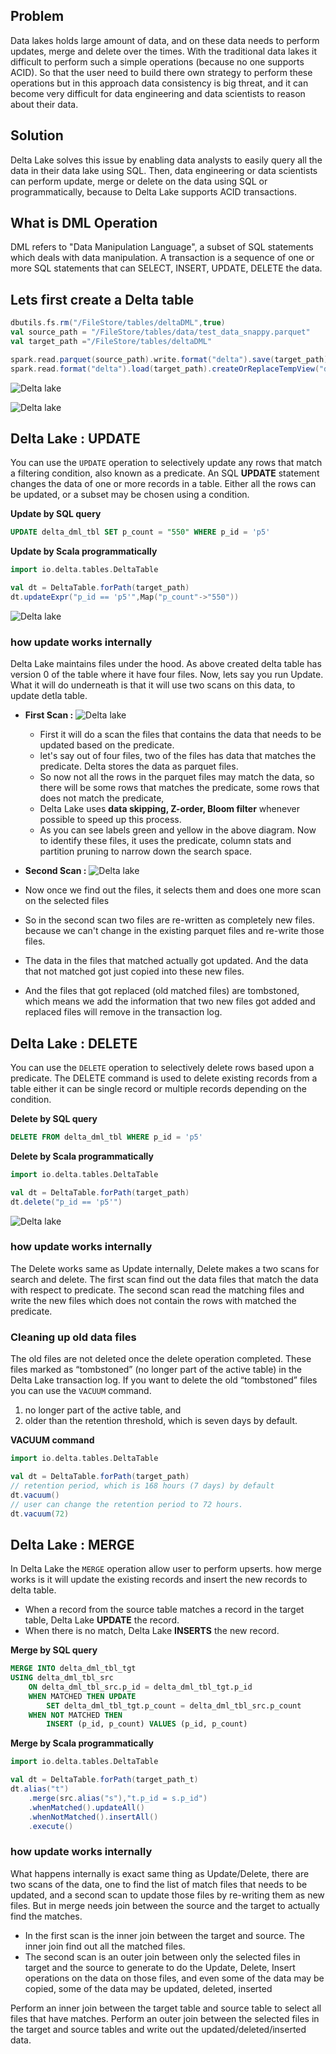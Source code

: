 ## Problem
Data lakes holds large amount of data, and on these data needs to perform updates, merge and delete over the times. With the traditional data lakes it difficult to perform such a simple operations (because no one supports ACID). So that the user need to build there own strategy to perform these operations but in this approach data consistency is big threat, and it can become very difficult for data engineering and data scientists to reason about their data.

## Solution
Delta Lake solves this issue by enabling data analysts to easily query all the data in their data lake using SQL. Then, data engineering or data scientists can perform update, merge or delete on the data using SQL or programmatically, because to Delta Lake supports ACID transactions.


## What is DML Operation
DML refers to "Data Manipulation Language", a subset of SQL statements which deals with data manipulation. A transaction is a sequence of one or more SQL statements that can SELECT, INSERT, UPDATE, DELETE the data.

## Lets first create a Delta table
```scala
dbutils.fs.rm("/FileStore/tables/deltaDML",true)
val source_path = "/FileStore/tables/data/test_data_snappy.parquet"
val target_path ="/FileStore/tables/deltaDML"

spark.read.parquet(source_path).write.format("delta").save(target_path)
spark.read.format("delta").load(target_path).createOrReplaceTempView("delta_dml_tbl")
```

![Delta lake](https://github.com/gurditsingh/blog/blob/gh-pages/_screenshots/dl_ep6_dml1.JPG?raw=true)

![Delta lake](https://github.com/gurditsingh/blog/blob/gh-pages/_screenshots/dl_ep6_dml10.JPG?raw=true)



## Delta Lake : UPDATE
You can use the `UPDATE` operation to selectively update any rows that match a filtering condition, also known as a predicate. An SQL **UPDATE** statement changes the data of one or more records in a table. Either all the rows can be updated, or a subset may be chosen using a condition.

**Update by SQL query**
```sql
UPDATE delta_dml_tbl SET p_count = "550" WHERE p_id = 'p5'
```
**Update by Scala programmatically**
```scala
import io.delta.tables.DeltaTable

val dt = DeltaTable.forPath(target_path)
dt.updateExpr("p_id == 'p5'",Map("p_count"->"550"))
```

![Delta lake](https://github.com/gurditsingh/blog/blob/gh-pages/_screenshots/dl_ep6_dml11.JPG?raw=true)

### how update works internally
Delta Lake maintains files under the hood. As above created delta table has version 0 of the table where it have four files. Now, lets say you run Update. What it will do underneath is that it will use two scans on this data, to update detla table.

 - **First Scan :**
![Delta lake](https://github.com/gurditsingh/blog/blob/gh-pages/_screenshots/dl_ep6_dml8.jpg?raw=true)
	 - First it will do a scan the files that contains the data that needs to be updated based on the predicate.
	 - let's say out of four files, two of the files has data that matches the predicate. Delta stores the data as parquet files.
	 - So now not all the rows in the parquet files may match the data, so there will be some rows that matches the predicate, some rows that does not match the predicate,
	 - Delta Lake uses **data skipping, Z-order, Bloom filter** whenever possible to speed up this process.
	 - As you can see labels green and yellow in the above diagram. Now to identify these files, it uses the predicate, column stats and partition pruning to narrow down the search space.

 - **Second Scan :**
![Delta lake](https://github.com/gurditsingh/blog/blob/gh-pages/_screenshots/dl_ep6_dml9.jpg?raw=true)

 - Now once we find out the files, it selects them and does one more scan on the selected files
 - So in the second scan two files are re-written as completely new files. because we can't change in the existing parquet files and re-write those files.
 - The data in the files that matched actually got updated. And the data that not matched got just copied into these new files.
 - And the files that got replaced (old matched files) are tombstoned, which means we add the information that two new files got added and replaced files will remove in the transaction log.
 
## Delta Lake : DELETE
You can use the `DELETE` operation to selectively delete rows based upon a predicate. The DELETE command is used to delete existing records from a table either it can be single record or multiple records depending on the condition.

**Delete by SQL query**
```sql
DELETE FROM delta_dml_tbl WHERE p_id = 'p5'
```
**Delete by Scala programmatically**
```scala
import io.delta.tables.DeltaTable

val dt = DeltaTable.forPath(target_path)
dt.delete("p_id == 'p5'")
```
![Delta lake](https://github.com/gurditsingh/blog/blob/gh-pages/_screenshots/dl_ep6_dml12.JPG?raw=true)

### how update works internally
The Delete works same as Update internally, Delete makes a two scans for search and delete. The first scan find out the data files that match the data with respect to predicate. The second scan read the matching files and write the new files which does not contain the rows with matched the predicate.

### Cleaning up old data files
The old files are not deleted once the delete operation completed. These files marked as “tombstoned” (no longer part of the active table) in the Delta Lake transaction log. If you want to delete the old “tombstoned” files you can use the `VACUUM` command.

1.  no longer part of the active table, and
2.  older than the retention threshold, which is seven days by default.

**VACUUM command**
```scala
import io.delta.tables.DeltaTable

val dt = DeltaTable.forPath(target_path)
// retention period, which is 168 hours (7 days) by default
dt.vacuum()
// user can change the retention period to 72 hours.
dt.vacuum(72) 
```

## Delta Lake : MERGE
In Delta Lake the `MERGE` operation allow user to perform upserts. how merge works is it will update the existing records and insert the new records to delta table.

 -   When a record from the source table matches a record in the target table, Delta Lake  **UPDATE**  the record.
 -   When there is no match, Delta Lake **INSERTS** the new record.

**Merge by SQL query**
```sql
MERGE INTO delta_dml_tbl_tgt
USING delta_dml_tbl_src
    ON delta_dml_tbl_src.p_id = delta_dml_tbl_tgt.p_id
    WHEN MATCHED THEN UPDATE
        SET delta_dml_tbl_tgt.p_count = delta_dml_tbl_src.p_count
    WHEN NOT MATCHED THEN 
        INSERT (p_id, p_count) VALUES (p_id, p_count) 
```
**Merge by Scala programmatically**
```scala
import io.delta.tables.DeltaTable

val dt = DeltaTable.forPath(target_path_t)
dt.alias("t")
    .merge(src.alias("s"),"t.p_id = s.p_id")
    .whenMatched().updateAll()
    .whenNotMatched().insertAll()
    .execute()
```

### how update works internally
What happens internally is exact same thing as Update/Delete, there are two scans of the data, one to find the list of match files that needs to be updated, and a second scan to update those files by re-writing them as new files. But in merge needs join between the source and the target to actually find the matches.

 - In the first scan is the inner join between the target and source. The inner join find out all the matched files.
 - The second scan is an outer join between only the selected files in target and the source to generate to do the Update, Delete, Insert operations on the data on those files, and even some of the data may be copied, some of the data may be updated, deleted, inserted

Perform an inner join between the target table and source table to select all files that have matches.
Perform an outer join between the selected files in the target and source tables and write out the updated/deleted/inserted data.
<!--stackedit_data:
eyJoaXN0b3J5IjpbODU5ODAxNjUxLC0yMDA5ODc4MzkyLC0xMT
E0NTI2ODA4LDUxMjgxODQyNiwxNDAxMDY3MjAwLC0yODgzNDk0
MCwtMTA2MTc2MjQwNiwtMTE2OTQxMDg1MiwtMTc0NDAzMTk5OS
wxMjI0NzI5OTgyLDY0ODU3NzM2Niw2NTQ2MzA3LDEwMDQwMzUw
MTAsLTk5NjUwOTA4OCwtMTUzNjUxMDg0NSwtMTUzNjUxMDg0NS
wtMTIzNDQ3MDIyNywtMTQyMDU1ODU1OSwtMTEyNjg2MzEyNywt
MTE0NTI4OTg4MF19
-->